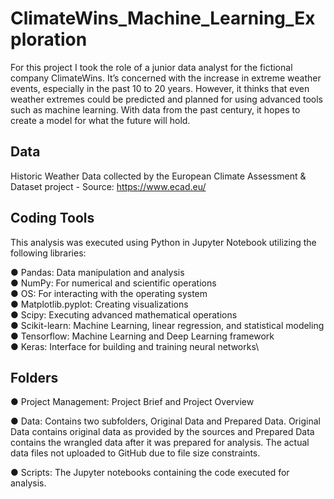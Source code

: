 # ClimateWins_Machine_Learning_Exploration
For this project I took the role of a junior data analyst for the fictional company ClimateWins.  It’s concerned with the increase in extreme weather events, especially in the
past 10 to 20 years. However, it thinks that even weather extremes could be predicted and planned for using advanced tools such as machine learning. With data from the past century, it hopes to create a model for what the future will hold. 
## Data
Historic Weather Data collected by the European Climate Assessment & Dataset project - Source: https://www.ecad.eu/ 
## Coding Tools

This analysis was executed using Python in Jupyter Notebook utilizing the following libraries:

● Pandas: Data manipulation and analysis\
● NumPy: For numerical and scientific operations\
● OS: For interacting with the operating system\
● Matplotlib.pyplot: Creating visualizations\
● Scipy: Executing advanced mathematical operations\
● Scikit-learn: Machine Learning, linear regression, and statistical modeling\
● Tensorflow: Machine Learning and Deep Learning framework\
● Keras: Interface for building and training neural networks\
## Folders

● Project Management: Project Brief and Project Overview

● Data: Contains two subfolders, Original Data and Prepared Data. Original Data contains original data as provided by the sources and Prepared Data contains the wrangled data after it was prepared for analysis. The actual data files not uploaded to GitHub due to file size constraints.

● Scripts: The Jupyter notebooks containing the code executed for analysis.
